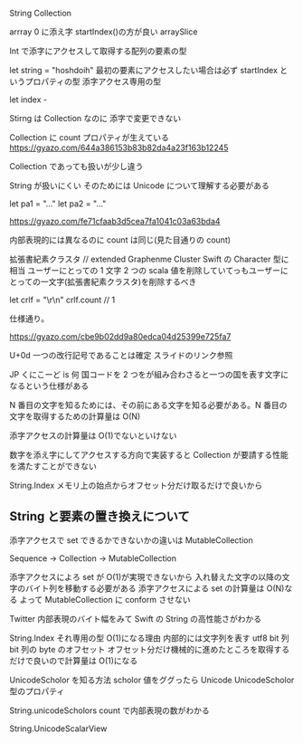 String
Collection

arrray
0 に添え字
startIndex()の方が良い
arraySlice

Int で添字にアクセスして取得する配列の要素の型

let string = "hoshdoih"
最初の要素にアクセスしたい場合は必ず startIndex というプロパティの型
添字アクセス専用の型

let index -

Stirng は Collection なのに
添字で変更できない

Collection に count プロパティが生えている
https://gyazo.com/644a386153b83b82da4a23f163b12245

Collection であっても扱いが少し違う

String が扱いにくい
そのためには Unicode について理解する必要がある

let pa1 = "..."
let pa2 = "..."

https://gyazo.com/fe71cfaab3d5cea7fa1041c03a63bda4

内部表現的には異なるのに count は同じ(見た目通りの count)

拡張書紀素クラスタ
// extended Graphenme Cluster
Swift の Character 型に相当
ユーザーにとっての 1 文字
2 つの scala 値を削除していてっもユーザーにとっての一文字(拡張書紀素クラスタ)を削除するべき

let crlf = "\r\n"
crlf.count // 1

仕様通り。

https://gyazo.com/cbe9b02dd9a80edca04d25399e725fa7

U+0d
一つの改行記号であることは確定
スライドのリンク参照

JP くにこーど is 何
国コードを 2 つをが組み合わさると一つの国を表す文字になるという仕様がある

N 番目の文字を知るためには、その前にある文字を知る必要がある。N 番目の文字を取得するための計算量は O(N)

添字アクセスの計算量は O(1)でないといけない

数字を添え字にしてアクセスする方向で実装すると Collection が要請する性能を満たすことができない

String.Index
メモリ上の始点からオフセット分だけ取るだけで良いから

## String と要素の置き換えについて

添字アクセスで set できるかできないかの違いは
MutableCollection

Sequence -> Collection -> MutableCollection

添字アクセスによろ set が O(1)が実現できないから
入れ替えた文字の以降の文字のバイト列を移動する必要がある
添字アクセスによる set の計算量は O(N)なる
よって MutableCollection に conform させない

Twitter 内部表現のバイト幅をみて
Swift の String の高性能さがわかる

String.Index それ専用の型
O(1)になる理由
内部的には文字列を表す utf8 bit 列
bit 列の byte のオフセット
オフセット分だけ機械的に進めたところを取得するだけで良いので計算量は O(1)になる

UnicodeScholor を知る方法
scholor 値をググったら Unicode
UnicodeScholor 型のプロパティ

String.unicodeScholors
count で内部表現の数がわかる

String.UnicodeScalarView
